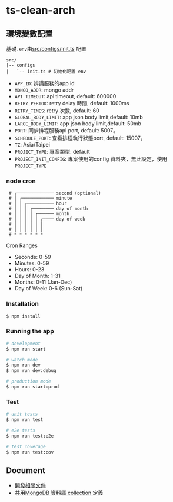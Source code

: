 ts-clean-arch
===

## 環境變數配置

基礎`.env`由[src/configs/init.ts](src/configs/init.ts) 配置

```shell
src/
|-- configs 
|   `-- init.ts # 初始化配置 env
```

- `APP_ID`: 辨識服務的app id
- `MONGO_ADDR`: mongo addr
- `API_TIMEOUT`: api timeout, default: 600000
- `RETRY_PERIOD`: retry delay 時間, default: 1000ms
- `RETRY_TIMES`: retry 次數, default: 60
- `GLOBAL_BODY_LIMIT`: app json body limit,default: 10mb
- `LARGE_BODY_LIMIT`: app json body limit,default: 50mb
- `PORT`: 同步排程服務api port, default: 5007。
- `SCHEDULE_PORT`: 查看排程執行狀態port, default: 15007。
- `TZ`: Asia/Taipei
- `PROJECT_TYPE`: 專案類型: default
- `PROJECT_INIT_CONFIG`: 專案使用的config 資料夾，無此設定，使用`PROJECT_TYPE`

### node cron

```
 # ┌────────────── second (optional)
 # │ ┌──────────── minute
 # │ │ ┌────────── hour
 # │ │ │ ┌──────── day of month
 # │ │ │ │ ┌────── month
 # │ │ │ │ │ ┌──── day of week
 # │ │ │ │ │ │
 # │ │ │ │ │ │
 # * * * * * *
```

Cron Ranges
- Seconds: 0-59
- Minutes: 0-59
- Hours: 0-23
- Day of Month: 1-31
- Months: 0-11 (Jan-Dec)
- Day of Week: 0-6 (Sun-Sat)

### Installation

```bash
$ npm install
```

### Running the app

```bash
# development
$ npm run start

# watch mode
$ npm run dev
$ npm run dev:debug

# production mode
$ npm run start:prod
```

### Test

```bash
# unit tests
$ npm run test

# e2e tests
$ npm run test:e2e

# test coverage
$ npm run test:cov
```


## Document
- [開發相關文件](./doc/development/README.md)
- [共用MongoDB 資料庫 collection 定義](./doc/mongo/README.md)